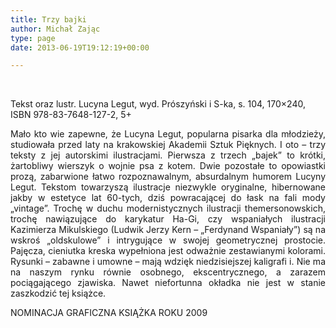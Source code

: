 ```yaml
---
title: Trzy bajki
author: Michał Zając
type: page
date: 2013-06-19T19:12:19+00:00

---
```

&nbsp;

Tekst oraz lustr. Lucyna Legut, wyd. Prószyński i S-ka, s. 104, 170&#215;240, ISBN 978-83-7648-127-2, 5+

<p style="text-align: justify;">
  Mało kto wie zapewne, że Lucyna Legut, popularna pisarka dla młodzieży, studiowała przed laty na krakowskiej Akademii Sztuk Pięknych. I oto – trzy teksty z jej autorskimi ilustracjami. Pierwsza z trzech „bajek” to krótki, żartobliwy wierszyk o wojnie psa z kotem. Dwie pozostałe to opowiastki prozą, zabarwione łatwo rozpoznawalnym, absurdalnym humorem Lucyny Legut. Tekstom towarzyszą ilustracje niezwykle oryginalne, hibernowane jakby w estetyce lat 60-tych, dziś powracającej do łask na fali mody „vintage”. Trochę w duchu modernistycznych ilustracji themersonowskich, trochę nawiązujące do karykatur Ha-Gi, czy wspaniałych ilustracji Kazimierza Mikulskiego (Ludwik Jerzy Kern – „Ferdynand Wspaniały”) są na wskroś „oldskulowe” i intrygujące w swojej geometrycznej prostocie. Pajęcza, cieniutka kreska wypełniona jest odważnie zestawianymi kolorami. Rysunki – zabawne i umowne – mają wdzięk niedzisiejszej kaligrafi i. Nie ma na naszym rynku równie osobnego, ekscentrycznego, a zarazem pociągającego zjawiska. Nawet niefortunna okładka nie jest w stanie zaszkodzić tej książce.
</p>

NOMINACJA GRAFICZNA KSIĄŻKA ROKU 2009